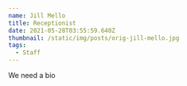 ```yaml
---
name: Jill Mello
title: Receptionist
date: 2021-05-28T03:55:59.640Z
thumbnail: /static/img/posts/orig-jill-mello.jpg
tags:
  - Staff
---
```

We need a bio

